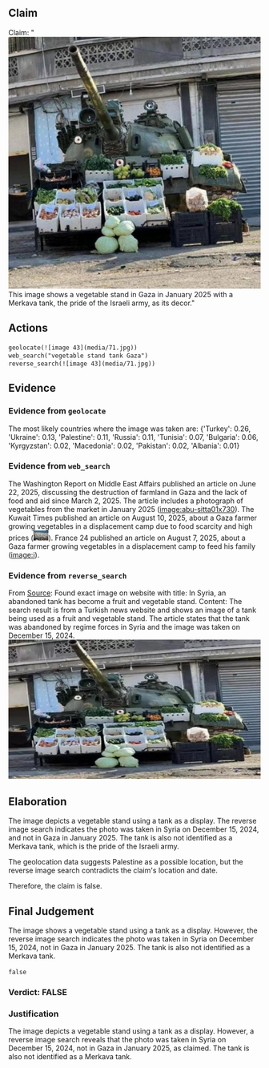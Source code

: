## Claim
Claim: "![image 43](media/71.jpg) This image shows a vegetable stand in Gaza in January 2025 with a Merkava tank, the pride of the Israeli army, as its decor."

## Actions
```
geolocate(![image 43](media/71.jpg))
web_search("vegetable stand tank Gaza")
reverse_search(![image 43](media/71.jpg))
```

## Evidence
### Evidence from `geolocate`
The most likely countries where the image was taken are: {'Turkey': 0.26, 'Ukraine': 0.13, 'Palestine': 0.11, 'Russia': 0.11, 'Tunisia': 0.07, 'Bulgaria': 0.06, 'Kyrgyzstan': 0.02, 'Macedonia': 0.02, 'Pakistan': 0.02, 'Albania': 0.01}

### Evidence from `web_search`
The Washington Report on Middle East Affairs published an article on June 22, 2025, discussing the destruction of farmland in Gaza and the lack of food and aid since March 2, 2025. The article includes a photograph of vegetables from the market in January 2025 (<image:abu-sitta01x730>). The Kuwait Times published an article on August 10, 2025, about a Gaza farmer growing vegetables in a displacement camp due to food scarcity and high prices (![image 6617](media/2025-08-29_20-00-1756497638-462479.jpg)). France 24 published an article on August 7, 2025, about a Gaza farmer growing vegetables in a displacement camp to feed his family (<image:i>).


### Evidence from `reverse_search`
From [Source](https://en.haberler.com/in-syria-an-abandoned-tank-has-become-a-fruit-and-2027395/): Found exact image on website with title: In Syria, an abandoned tank has become a fruit and vegetable stand.
Content: The search result is from a Turkish news website and shows an image of a tank being used as a fruit and vegetable stand. The article states that the tank was abandoned by regime forces in Syria and the image was taken on December 15, 2024. ![image 2101](media/2025-07-20_10-59-1753009194-040967.jpg)


## Elaboration
The image depicts a vegetable stand using a tank as a display. The reverse image search indicates the photo was taken in Syria on December 15, 2024, and not in Gaza in January 2025. The tank is also not identified as a Merkava tank, which is the pride of the Israeli army.

The geolocation data suggests Palestine as a possible location, but the reverse image search contradicts the claim's location and date.

Therefore, the claim is false.


## Final Judgement
The image shows a vegetable stand using a tank as a display. However, the reverse image search indicates the photo was taken in Syria on December 15, 2024, not in Gaza in January 2025. The tank is also not identified as a Merkava tank.

`false`

### Verdict: FALSE

### Justification
The image depicts a vegetable stand using a tank as a display. However, a reverse image search reveals that the photo was taken in Syria on December 15, 2024, not in Gaza in January 2025, as claimed. The tank is also not identified as a Merkava tank.
